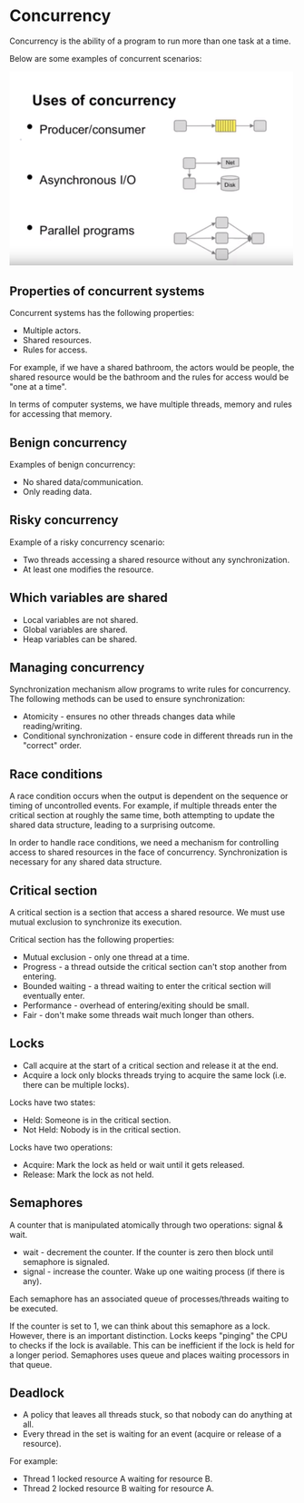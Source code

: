 # Concurrency

Concurrency is the ability of a program to run more than one task at a time.

Below are some examples of concurrent scenarios:

<img src="./images/type_concurrency.png" width="500"/>

## Properties of concurrent systems

Concurrent systems has the following properties:

- Multiple actors.
- Shared resources.
- Rules for access.

For example, if we have a shared bathroom, the actors would be people, the shared resource would be the bathroom and the rules for access would be "one at a time".

In terms of computer systems, we have multiple threads, memory and rules for accessing that memory.

## Benign concurrency

Examples of benign concurrency:

- No shared data/communication.
- Only reading data.

## Risky concurrency

Example of a risky concurrency scenario:

- Two threads accessing a shared resource without any synchronization.
- At least one modifies the resource.

## Which variables are shared

- Local variables are not shared.
- Global variables are shared.
- Heap variables can be shared.

## Managing concurrency

Synchronization mechanism allow programs to write rules for concurrency. The following methods can be used to ensure synchronization:

- Atomicity - ensures no other threads changes data while reading/writing.
- Conditional synchronization - ensure code in different threads run in the "correct" order.

## Race conditions

A race condition occurs when the output is dependent on the sequence or timing of uncontrolled events. For example, if multiple threads enter the critical section at roughly the same time, both attempting to update the shared data structure, leading to a surprising outcome.

In order to handle race conditions, we need a mechanism for controlling access to shared resources in the face of concurrency. Synchronization is necessary for any shared data structure.

## Critical section

A critical section is a section that access a shared resource. We must use mutual exclusion to synchronize its execution.

Critical section has the following properties:

- Mutual exclusion - only one thread at a time.
- Progress - a thread outside the critical section can't stop another from entering.
- Bounded waiting - a thread waiting to enter the critical section will eventually enter.
- Performance - overhead of entering/exiting should be small.
- Fair - don't make some threads wait much longer than others.

## Locks

- Call acquire at the start of a critical section and release it at the end.
- Acquire a lock only blocks threads trying to acquire the same lock (i.e. there can be multiple locks).

Locks have two states:

- Held: Someone is in the critical section.
- Not Held: Nobody is in the critical section.

Locks have two operations:

- Acquire: Mark the lock as held or wait until it gets released.
- Release: Mark the lock as not held.

## Semaphores

A counter that is manipulated atomically through two operations: signal & wait.

- wait - decrement the counter. If the counter is zero then block until semaphore is signaled.
- signal - increase the counter. Wake up one waiting process (if there is any).

Each semaphore has an associated queue of processes/threads waiting to be executed.

If the counter is set to 1, we can think about this semaphore as a lock. However, there is an important distinction. Locks keeps "pinging" the CPU to checks if the lock is available. This can be inefficient if the lock is held for a longer period. Semaphores uses queue and places waiting processors in that queue.

## Deadlock

- A policy that leaves all threads stuck, so that nobody can do anything at all.
- Every thread in the set is waiting for an event (acquire or release of a resource).

For example:

- Thread 1 locked resource A waiting for resource B.
- Thread 2 locked resource B waiting for resource A.